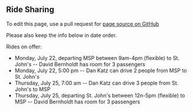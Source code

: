## Ride Sharing

To edit this page, use a pull request for [page source on GitHub](https://github.com/Collegeville/CW3S19/blob/master/Ride_sharing.md)

Please also keep the info below in date order.

Rides on offer:
- Monday, July 22, departing MSP between 9am-4pm (flexible) to St. John's -- David Bernholdt has room for 3 passengers
- Monday, July 22, 5:00 pm -- Dan Katz can drive 2 people from MSP to St. John's
- Thursday, July 25, 7:00 am -- Dan Katz can drive 3 people from St. John's to MSP
- Thursday, July 25, departing St. John's between 12n-5pm (flexible) to MSP -- David Bernholdt has room for 3 passengers
